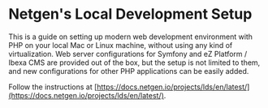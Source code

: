 # Netgen's Local Development Setup

This is a guide on setting up modern web development environment with
PHP on your local Mac or Linux machine, without using any kind of
virtualization. Web server configurations for Symfony and eZ Platform /
Ibexa CMS are provided out of the box, but the setup is not limited to
them, and new configurations for other PHP applications can be easily
added.

Follow the instructions at [https://docs.netgen.io/projects/lds/en/latest/](https://docs.netgen.io/projects/lds/en/latest/).
